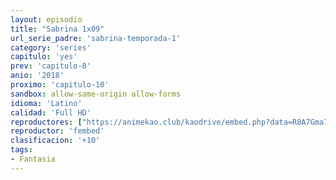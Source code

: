 ```yaml
---
layout: episodio
title: "Sabrina 1x09"
url_serie_padre: 'sabrina-temporada-1'
category: 'series'
capitulo: 'yes'
prev: 'capitulo-8'
anio: '2018'
proximo: 'capitulo-10'
sandbox: allow-same-origin allow-forms
idioma: 'Latino'
calidad: 'Full HD'
reproductores: ["https://animekao.club/kaodrive/embed.php?data=R8A7Gma72N6HtBrOjfCIoZ0OinIJPGsoNNvvi+2pOK2HbYT2/DSKrdB5ZuFACHfknY+jnZQWah9GWMK5gTVtuXZhSq03wnQT02xOfjbVLE/2cufB1dWsFSQN9tj6kQsvmWTTxlKnOQrMJqV8tozz/4jSVgno8zulALomV4iPwrOxRDXtoRDe7/zCd6tDn+3yT0iSk7yAFW3/8/bzk+oijXdmuLAJvouOEypd/LtswbaFS/Up/PBtmmvuefaG22H1huZ0RH405fUJsmzJ/FBxSjD6dWdMggqDEmNhGgQbHJI0cYsFDVe28oumBtHsB1zKf/E9xT7DchCpwSatfgiWKuCpHs+yhz6NDuPEhhOpJdU1wksJlANujIJIIr/sca02sDQAw+VPFKLyuv/JpU3Qvw==","https://www.ilovefembed.best/v/8d5gqu8zdn-e-we"]
reproductor: 'fembed'
clasificacion: '+10'
tags:
- Fantasia
---
```












